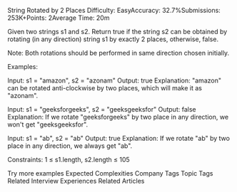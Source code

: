 String Rotated by 2 Places
Difficulty: EasyAccuracy: 32.7%Submissions: 253K+Points: 2Average Time: 20m

Given two strings s1 and s2. Return true if the string s2 can be obtained by rotating (in any direction) string s1 by exactly 2 places, otherwise, false.

Note: Both rotations should be performed in same direction chosen initially.

Examples:

Input: s1 = "amazon", s2 = "azonam"
Output: true
Explanation: "amazon" can be rotated anti-clockwise by two places, which will make it as "azonam".

Input: s1 = "geeksforgeeks", s2 = "geeksgeeksfor"
Output: false
Explanation: If we rotate "geeksforgeeks" by two place in any direction, we won't get "geeksgeeksfor".

Input: s1 = "ab", s2 = "ab"
Output: true
Explanation: If we rotate "ab" by two place in any direction, we always get "ab".

Constraints:
1 ≤ s1.length, s2.length ≤ 105

Try more examples
Expected Complexities
Company Tags
Topic Tags
Related Interview Experiences
Related Articles